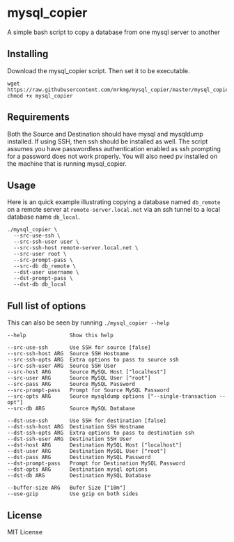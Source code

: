 # mysql_copier

A simple bash script to copy a database from one mysql server to another

## Installing

Download the mysql_copier script. Then set it to be executable.

    wget https://raw.githubusercontent.com/mrkmg/mysql_copier/master/mysql_copier
    chmod +x mysql_copier
  
## Requirements
  
Both the Source and Destination should have mysql and mysqldump installed. If using SSH, then ssh should be installed as well. The script assumes you have passwordless authentication enabled as ssh prompting for a password does not work properly. You will also need pv installed on the machine that is running mysql_copier.
  
## Usage

Here is an quick example illustrating copying a database named `db_remote` on a remote server at `remote-server.local.net` via an ssh tunnel to a local database name `db_local`. 
  
    ./mysql_copier \
      --src-use-ssh \
      --src-ssh-user user \
      --src-ssh-host remote-server.local.net \
      --src-user root \
      --src-prompt-pass \
      --src-db db_remote \
      --dst-user username \
      --dst-prompt-pass \
      --dst-db db_local
      
## Full list of options

This can also be seen by running `./mysql_copier --help`

  	--help 				Show this help
  	
  	--src-use-ssh		Use SSH for source [false]
  	--src-ssh-host ARG	Source SSH Hostname
  	--src-ssh-opts ARG	Extra options to pass to source ssh
  	--src-ssh-user ARG	Source SSH User 
  	--src-host ARG		Source MySQL Host ["localhost"]
  	--src-user ARG		Source MySQL User ["root"]
  	--src-pass ARG		Source MySQL Password
  	--src-prompt-pass	Prompt for Source MySQL Password
  	--src-opts ARG		Source mysqldump options ["--single-transaction --opt"]
  	--src-db ARG		Source MySQL Database
  
  	--dst-use-ssh		Use SSH for destination [false]
  	--dst-ssh-host ARG	Destination SSH Hostname
  	--dst-ssh-opts ARG	Extra options to pass to destination ssh
  	--dst-ssh-user ARG	Destination SSH User
  	--dst-host ARG		Destination MySQL Host ["localhost"]
  	--dst-user ARG		Destination MySQL User ["root"]
  	--dst-pass ARG		Destination MySQL Password
  	--dst-prompt-pass	Prompt for Destination MySQL Password
  	--dst-opts ARG		Destination mysql options
  	--dst-db ARG		Destination MySQL Database
  
  	--buffer-size ARG	Bufer Size ["10m"]
  	--use-gzip			Use gzip on both sides
  	
  	
## License

MIT License
